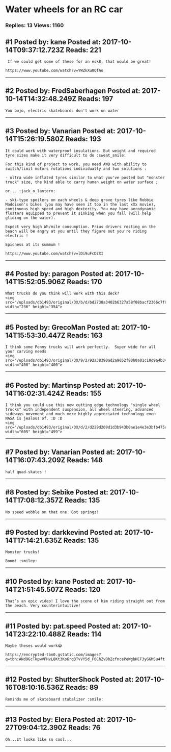 # Water wheels for an RC car

### Replies: 13 Views: 1160

## \#1 Posted by: kane Posted at: 2017-10-14T09:37:12.723Z Reads: 221

```
 If we could get some of these for an esk8, that would be great!

https://www.youtube.com/watch?v=YWZkXu0QfAo
```

---
## \#2 Posted by: FredSaberhagen Posted at: 2017-10-14T14:32:48.249Z Reads: 197

```
You bojo, electric skateboards don't work on water
```

---
## \#3 Posted by: Vanarian Posted at: 2017-10-14T15:26:19.580Z Reads: 193

```
It could work with waterproof insulations. But weight and required tyre sizes make it very difficult to do :sweat_smile:

For this kind of project to work, you need AWD with ability to switch/limit motors rotations individually and two solutions : 

- ultra wide inflated tyres similar to what you've posted but "monster truck" size, the kind able to carry human weight on water surface ;

or... :jack_o_lantern: 

- ski-type spoilers on each wheels & deep grove tyres like Robbie Maddison's bikes (you may have seen it too in the last xXx movie), continuous high speed and high dexterity. You may have aerodynamic floaters equipped to prevent it sinking when you fall (will help gliding on the water). 

Expect very high Wh/mile consumption. Prius drivers resting on the beach will be angry at you until they figure out you're riding electric !

Epicness at its summum ! 

https://www.youtube.com/watch?v=lDi9uFcD7XI
```

---
## \#4 Posted by: paragon Posted at: 2017-10-14T15:52:05.906Z Reads: 170

```
What trucks do you think will work with this deck?
<img src="/uploads/db1493/original/3X/b/d/bd2738a3402b6327a58f08bacf2366c7f9dcbb4d.png" width="236" height="354">
```

---
## \#5 Posted by: GrecoMan Posted at: 2017-10-14T15:53:30.447Z Reads: 163

```
I think some Penny trucks will work perfectly.  Super wide for all your carving needs
<img src="/uploads/db1493/original/3X/9/2/92a38390ad2a9052f80b0a01c10d9a4b34e0cff5.jpg" width="400" height="400">
```

---
## \#6 Posted by: Martinsp Posted at: 2017-10-14T16:02:31.424Z Reads: 155

```
I think you could use this new cutting edge technology "single wheel trucks" with independent suspension, all wheel steering, advanced sideways movement and much more highly appreciated technology even NASA is jealous of. :D :D 
<img src="/uploads/db1493/original/3X/d/2/d229d209d1d3b943b0ae1e4e3e3bfb475ca267ca.jpg" width="605" height="499">
```

---
## \#7 Posted by: Vanarian Posted at: 2017-10-14T16:07:43.209Z Reads: 148

```
half quad-skates !
```

---
## \#8 Posted by: Sebike Posted at: 2017-10-14T17:08:12.357Z Reads: 135

```
No speed wobble on that one. Got springz!
```

---
## \#9 Posted by: darkkevind Posted at: 2017-10-14T17:14:21.635Z Reads: 135

```
Monster trucks!

Boom! :smiley:
```

---
## \#10 Posted by: kane Posted at: 2017-10-14T21:51:45.507Z Reads: 120

```
That’s an epic video! I love the scene of him riding straight out from the beach. Very counterintuitive!
```

---
## \#11 Posted by: pat.speed Posted at: 2017-10-14T23:22:10.488Z Reads: 114

```
Maybe theses would work😂

https://encrypted-tbn0.gstatic.com/images?q=tbn:ANd9GcTkpwVPHvL8Kt3Ko6rq3TvVY5d_F6ChZvDbZcfncePeWgbHCF3yGGMSu4ft
```

---
## \#12 Posted by: ShutterShock Posted at: 2017-10-16T08:10:16.536Z Reads: 89

```
Reminds me of skateboard stabalizer :smile:
```

---
## \#13 Posted by: Elera Posted at: 2017-10-27T09:04:12.390Z Reads: 76

```
Oh...It looks like so cool...
```

---
